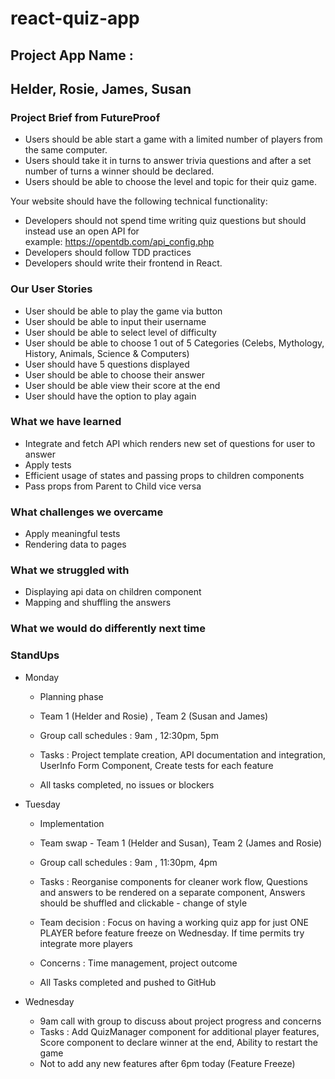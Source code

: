 # react-quiz-app
## Project App Name :
## Helder, Rosie, James, Susan


### Project Brief from FutureProof
* Users should be able start a game with a limited number of players from the same computer.
* Users should take it in turns to answer trivia questions and after a set number of turns a winner should be declared.
* Users should be able to choose the level and topic for their quiz game.

Your website should have the following technical functionality:
* Developers should not spend time writing quiz questions but should instead use an open API for example: https://opentdb.com/api_config.php
* Developers should follow TDD practices
* Developers should write their frontend in React.


### Our User Stories
* User should be able to play the game via button
* User should be able to input their username
* User should be able to select level of difficulty
* User should be able to choose 1 out of 5 Categories (Celebs, Mythology, History, Animals, Science & Computers)
* User should have 5 questions displayed 
* User should be able to choose their answer 
* User should be able view their score at the end
* User should have the option to play again


### What we have learned
* Integrate and fetch API which renders new set of questions for user to answer
* Apply tests 
* Efficient usage of states and passing props to children components
* Pass props from Parent to Child vice versa


### What challenges we overcame
* Apply meaningful tests
* Rendering data to pages

### What we struggled with
* Displaying api data on children component
* Mapping and shuffling the answers 


### What we would do differently next time





### StandUps
* Monday
    - Planning phase
    - Team 1 (Helder and Rosie) , Team 2 (Susan and James)
    - Group call schedules : 9am , 12:30pm, 5pm
    - Tasks : Project template creation, API documentation and integration, UserInfo Form Component, Create tests for each feature

    - All tasks completed, no issues or blockers

* Tuesday 
    - Implementation 
    - Team swap - Team 1 (Helder and Susan), Team 2 (James and Rosie)
    - Group call schedules : 9am , 11:30pm, 4pm
    - Tasks : Reorganise components for cleaner work flow, Questions and answers to be rendered on a separate component, Answers should be shuffled and clickable - change of style
    - Team decision : Focus on having a working quiz app for just ONE PLAYER before feature freeze on Wednesday. If time permits try integrate more players
    - Concerns : Time management, project outcome 
    
    - All Tasks completed and pushed to GitHub

* Wednesday 
    - 9am call with group to discuss about project progress and concerns 
    - Tasks : Add QuizManager component for additional player features, Score component to declare winner at the end, Ability to restart the game
    - Not to add any new features after 6pm today (Feature Freeze)
 
